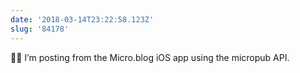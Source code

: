 ```yaml
---
date: '2018-03-14T23:22:58.123Z'
slug: '84178'
---
```


👋🏻 I’m posting from the Micro.blog iOS app using the micropub API.

